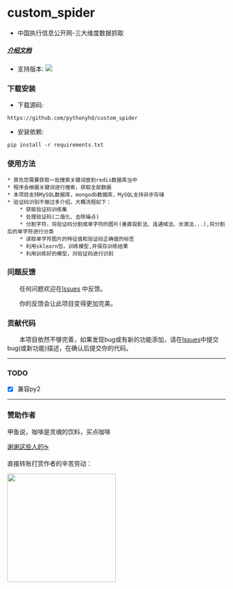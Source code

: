# custom_spider

* 中国执行信息公开网-三大维度数据抓取

##### [介绍文档](https://github.com/pythonyhd/custom_spider/README.md)

* 支持版本: ![](https://img.shields.io/badge/Python-3.x-blue.svg)

### 下载安装

* 下载源码:

```
https://github.com/pythonyhd/custom_spider
```

* 安装依赖:

```shell
pip install -r requirements.txt
```

### 使用方法

    * 首先您需要获取一批搜索关键词放到redis数据库当中
    * 程序会根据关键词进行搜索，获取全部数据
    * 本项目支持MySQL数据库，mongodb数据库，MySQL支持异步存储
    * 验证码识别不做过多介绍，大概流程如下：
        * 获取验证码训练集
        * 处理验证码(二值化、去除噪点)
        * 分割字符，将验证码分割成单字符的图片(垂直投影法、连通域法、水滴法...),将分割后的单字符进行分类
        * 读取单字符图片的特征值和验证码正确值的标签
        * 利用sklearn包，训练模型,并保存训练结果
        * 利用训练好的模型，对验证码进行识别

### 问题反馈

　　任何问题欢迎在[Issues](https://github.com/pythonyhd/custom_spider/issues) 中反馈。

　　你的反馈会让此项目变得更加完美。

### 贡献代码

　　本项目依然不够完善，如果发现bug或有新的功能添加，请在[Issues](https://github.com/pythonyhd/custom_spider/issues)中提交bug(或新功能)描述，在确认后提交你的代码。

---

### TODO
- [x] 兼容py2

---


### 赞助作者
甲鱼说，咖啡是灵魂的饮料，买点咖啡

[谢谢这些人的☕️](./coffee.md)

直接转账打赏作者的辛苦劳动：

<img src="https://i.imgur.com/lzM8sPs.png" width="250" />